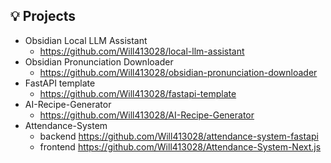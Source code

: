 ## 💡 Projects
- Obsidian Local LLM Assistant
  - https://github.com/Will413028/local-llm-assistant
- Obsidian Pronunciation Downloader
  - https://github.com/Will413028/obsidian-pronunciation-downloader
- FastAPI template
  - https://github.com/Will413028/fastapi-template
- AI-Recipe-Generator
  - https://github.com/Will413028/AI-Recipe-Generator
- Attendance-System 
  - backend https://github.com/Will413028/attendance-system-fastapi
  - frontend https://github.com/Will413028/Attendance-System-Next.js

